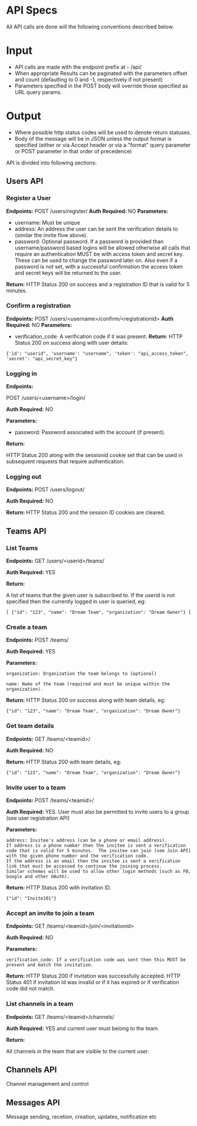 
# API Specs

All API calls are done will the following conventions described below.

Input
=====

* API calls are made with the endpoint prefix at - /api/
* When appropriate Results can be paginated with the parameters offset and count (defaulting to 0 and -1, respectively if not present)
* Parameters specified in the POST body will override those specified as URL query params.

Output
======
* Where possible http status codes will be used to denote return statuses.
* Body of the message will be in JSON unless the output format is specified
(either or via Accept header or via a "format" query parameter or POST
parameter in that order of precedence)

API is divided into following sections:

## Users API

### Register a User

**Endpoints:** POST /users/register/
**Auth Required:** NO
**Parameters:**
- username: Must be unique
- address: An address the user can be sent the verification details to (similar the invite flow above).
- password: Optional password.  If a password is provided than username/password based logins will be allowed otherwise all calls that require an authentication MUST be with access token and secret key.  These can be used to change the password later on.  Also even if a password is not set, with a successful confirmation the access token and secret keys will be returned to the user.
    
**Return:** HTTP Status 200 on success and a registration ID that is valid for 5 minutes.

### Confirm a registration

**Endpoints:** POST /users/&lt;username&gt;/confirm/&lt;registrationid&gt;
**Auth Required:** NO
**Parameters:**
- verification_code: A verification code if it was present.
**Return:**
HTTP Status 200 on success along with user details:
    
```
{'id': "userid", 'username': "username", 'token': "api_access_token", 'secret': "api_secret_key"}
```

### Logging in

**Endpoints:** 

POST /users/&lt;username&gt;/login/
    
**Auth Required:** NO

**Parameters:**
- password: Password associated with the account (if present).
    
**Return:**

HTTP Status 200 along with the sessionid cookie set that can be used in subsequent requests that require authentication.

### Logging out

**Endpoints:** POST /users/logout/
    
**Auth Required:** NO

**Return:**
HTTP Status 200 and the session ID cookies are cleared.

## Teams API

### List Teams

**Endpoints:** 
    GET /users/&lt;userid&gt;/teams/
    
**Auth Required:** YES

**Return:**

A list of teams that the given user is subscribed to.  If the userid is not specified then the currently logged in user is queried, eg:

```
[ {"id": "123", "name": "Dream Team", "organization": "Dream Owner"} ]
```

### Create a team

**Endpoints:** 
    POST /teams/
    
**Auth Required:** YES

**Parameters:**

    organization: Organization the team belongs to (optional)
    
    name: Name of the team (required and must be unique within the organization).
    
**Return:**
    HTTP Status 200 on success along with team details, eg:
```
{"id": "123", "name": "Dream Team", "organization": "Dream Owner"}
```

### Get team details

**Endpoints:** 
    GET /teams/&lt;teamid&gt;/
    
**Auth Required:** NO

**Return:**
    HTTP Status 200 with team details, eg:
```
{"id": "123", "name": "Dream Team", "organization": "Dream Owner"}
```

### Invite user to a team

**Endpoints:** 
    POST /teams/&lt;teamid&gt;/
    
**Auth Required:** YES.  User must also be permitted to invite users to a group (see user registration API)

**Parameters:**

    address: Invitee's address (can be a phone or email address).  
    If address is a phone number then the invitee is sent a verification code that is valid for 5 minutes.  The invitee can join (see Join API) with the given phone number and the verification code.
    If the address is an email then the invitee is sent a verification link that must be accessed to continue the joining process.
    Similar schemes will be used to allow other login methods (such as FB, Google and other OAuth).
    
**Return:**
    HTTP Status 200 with invitation ID.
```
{"id": "Invite101"}
```

### Accept an invite to join a team

**Endpoints:** 
    GET /teams/&lt;teamid&gt;/join/&lt;invitationid&gt;
    
**Auth Required:** NO

**Parameters:**

    verification_code: If a verification code was sent then this MUST be present and match the invitation.
    
**Return:**
    HTTP Status 200 if invitation was successfully accepted.
    HTTP Status 401 if invitation id was invalid or if it has expired or if verification code did not match.


### List channels in a team

**Endpoints:** 
    GET /teams/&lt;teamid&gt;/channels/
    
**Auth Required:** YES and current user must belong to the team.

**Return:**

All channels in the team that are visible to the current user.

## Channels API
Channel management and control

## Messages API
Message sending, recetion, creation, updates, notification etc

